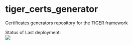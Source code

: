 # tiger_certs_generator
Certificates generators repository for the TIGER framework

Status of Last deployment:<br>
<img src="https://github.com/TIGER-Framework-v2/tiger_certs_generator/workflows/cert_gen_to_dockerhub/badge.svg?branch=main"><br>
